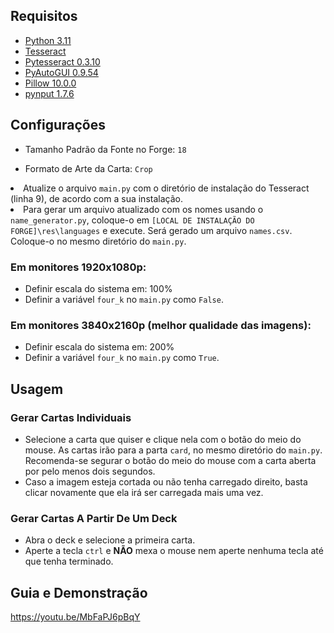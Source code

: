 <h2><b>Requisitos</b></h2>
<ul>
  <li><a href="https://www.python.org/downloads/release/python-3115/">Python 3.11</a></li>
  <li><a href="https://github.com/tesseract-ocr/tesseract">Tesseract</a></li>
  <li><a href="https://pypi.org/project/pytesseract/">Pytesseract 0.3.10</a></li>
  <li><a href="https://pypi.org/project/PyAutoGUI/">PyAutoGUI 0.9.54</a></li>
  <li><a href="https://pypi.org/project/Pillow/">Pillow 10.0.0</a></li>
  <li><a href="https://pypi.org/project/pynput/">pynput 1.7.6</a></li>
</ul>

<h2><b>Configurações</b></h2>

<ul><li>Tamanho Padrão da Fonte no Forge: <code>18</code></li></ul>
<ul><li>Formato de Arte da Carta: <code>Crop</code></li></ul>
<li>Atualize o arquivo <code>main.py</code> com o diretório de instalação do Tesseract (linha 9), de acordo com a sua instalação.</li>
<li>Para gerar um arquivo atualizado com os nomes usando o <code>name_generator.py</code>, coloque-o em <code>[LOCAL DE INSTALAÇÃO DO FORGE]\res\languages</code> e execute. Será gerado um arquivo <code>names.csv</code>. Coloque-o no mesmo diretório do <code>main.py</code>.</li>

<h3>Em monitores 1920x1080p:</h3>
<ul>
  <li>Definir escala do sistema em: 100%</li>
  <li>Definir a variável <code>four_k</code> no <code>main.py</code> como <code>False</code>.</li>
</ul>

<h3>Em monitores 3840x2160p (melhor qualidade das imagens):</h3>
<ul>
  <li>Definir escala do sistema em: 200%</li>
  <li>Definir a variável <code>four_k</code> no <code>main.py</code> como <code>True</code>.</li>
</ul>

<h2><b>Usagem</b></h2>


  <h3>Gerar Cartas Individuais</h3>
  <ul>
    <li>Selecione a carta que quiser e clique nela com o botão do meio do mouse. As cartas irão para a parta <code>card</code>, no mesmo diretório do <code>main.py</code>.
    Recomenda-se segurar o botão do meio do mouse com a carta aberta por pelo menos dois segundos.</code></li>
  <li>Caso a imagem esteja cortada ou não tenha carregado direito, basta clicar novamente que ela irá ser carregada mais uma vez.</li>
  </ul>
  <h3>Gerar Cartas A Partir De Um Deck</h3>
  <ul>
    <li>Abra o deck e selecione a primeira carta.</li>
    <li>Aperte a tecla <code>ctrl</code> e <b>NÃO</b> mexa o mouse nem aperte nenhuma tecla até que tenha terminado.</li>
  </ul>


<h2><b>Guia e Demonstração</b></h2

https://youtu.be/MbFaPJ6pBqY
